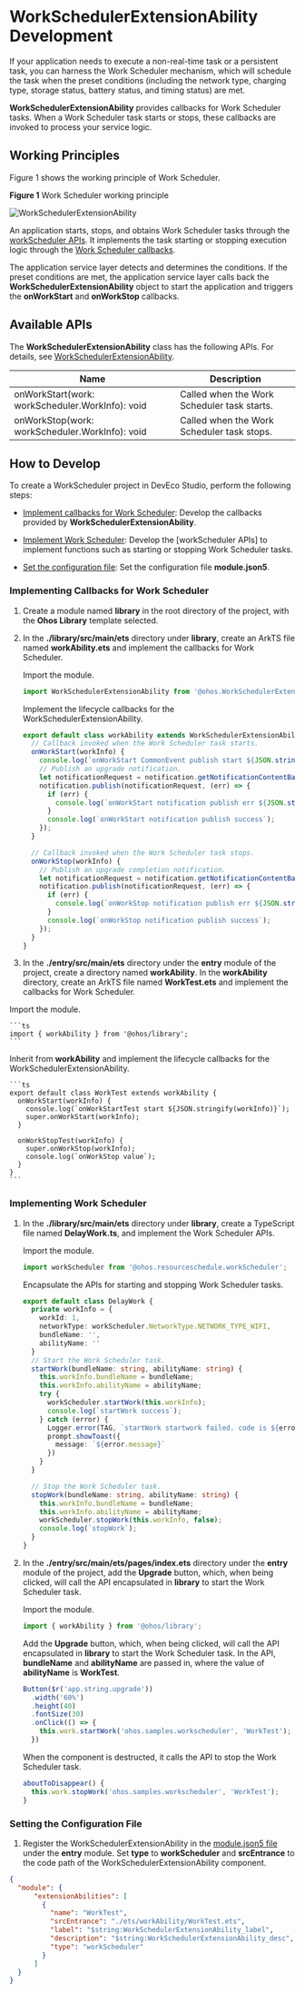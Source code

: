 # WorkSchedulerExtensionAbility Development

If your application needs to execute a non-real-time task or a persistent task, you can harness the Work Scheduler mechanism, which will schedule the task when the preset conditions (including the network type, charging type, storage status, battery status, and timing status) are met.

**WorkSchedulerExtensionAbility** provides callbacks for Work Scheduler tasks. When a Work Scheduler task starts or stops, these callbacks are invoked to process your service logic.

## Working Principles

Figure 1 shows the working principle of Work Scheduler.

**Figure 1** Work Scheduler working principle

![WorkSchedulerExtensionAbility](figures/WorkSchedulerExtensionAbility.png)

An application starts, stops, and obtains Work Scheduler tasks through the [workScheduler APIs](../reference/apis/js-apis-resourceschedule-workScheduler.md). It implements the task starting or stopping execution logic through the [Work Scheduler callbacks](../reference/apis/js-apis-WorkSchedulerExtensionAbility.md).

The application service layer detects and determines the conditions. If the preset conditions are met, the application service layer calls back the **WorkSchedulerExtensionAbility** object to start the application and triggers the **onWorkStart** and **onWorkStop** callbacks.

## Available APIs

The **WorkSchedulerExtensionAbility** class has the following APIs. For details, see [WorkSchedulerExtensionAbility](../reference/apis/js-apis-WorkSchedulerExtensionAbility.md).

| Name| Description|
| -------- | -------- |
| onWorkStart(work: workScheduler.WorkInfo): void | Called when the Work Scheduler task starts.|
| onWorkStop(work: workScheduler.WorkInfo): void | Called when the Work Scheduler task stops.|

## How to Develop

To create a WorkScheduler project in DevEco Studio, perform the following steps:

- [Implement callbacks for Work Scheduler](#implementing-callbacks-for-work-scheduler): Develop the callbacks provided by **WorkSchedulerExtensionAbility**.

- [Implement Work Scheduler](#implementing-work-scheduler): Develop the [workScheduler APIs] to implement functions such as starting or stopping Work Scheduler tasks.

- [Set the configuration file](#setting-the-configuration-file): Set the configuration file **module.json5**.

### Implementing Callbacks for Work Scheduler

1. Create a module named **library** in the root directory of the project, with the **Ohos Library** template selected.

2. In the **./library/src/main/ets** directory under **library**, create an ArkTS file named **workAbility.ets** and implement the callbacks for Work Scheduler.

    Import the module.

    ```ts
    import WorkSchedulerExtensionAbility from '@ohos.WorkSchedulerExtensionAbility';
    ```

    Implement the lifecycle callbacks for the WorkSchedulerExtensionAbility.

    ```ts
    export default class workAbility extends WorkSchedulerExtensionAbility {
      // Callback invoked when the Work Scheduler task starts.
      onWorkStart(workInfo) {
        console.log(`onWorkStart CommonEvent publish start ${JSON.stringify(workInfo)}`);
        // Publish an upgrade notification.
        let notificationRequest = notification.getNotificationContentBasic('upgrade', upgradeMessage, '');
        notification.publish(notificationRequest, (err) => {
          if (err) {
            console.log(`onWorkStart notification publish err ${JSON.stringify(err)}`);
          }
          console.log(`onWorkStart notification publish success`);
        });
      }

      // Callback invoked when the Work Scheduler task stops.
      onWorkStop(workInfo) {
        // Publish an upgrade completion notification.
        let notificationRequest = notification.getNotificationContentBasic('upgrade', 'upgrade success', '');
        notification.publish(notificationRequest, (err) => {
          if (err) {
            console.log(`onWorkStop notification publish err ${JSON.stringify(err)}`);
          }
          console.log(`onWorkStop notification publish success`);
        });
      }
    }
    ```

3. In the **./entry/src/main/ets** directory under the **entry** module of the project, create a directory named **workAbility**. In the **workAbility** directory, create an ArkTS file named **WorkTest.ets** and implement the callbacks for Work Scheduler.

Import the module.

    ```ts
    import { workAbility } from '@ohos/library';
    ```

Inherit from **workAbility** and implement the lifecycle callbacks for the WorkSchedulerExtensionAbility.

    ```ts
    export default class WorkTest extends workAbility {
      onWorkStart(workInfo) {
        console.log(`onWorkStartTest start ${JSON.stringify(workInfo)}`);
        super.onWorkStart(workInfo);
      }

      onWorkStopTest(workInfo) {
        super.onWorkStop(workInfo);
        console.log(`onWorkStop value`);
      }
    }
    ```

### Implementing Work Scheduler

1. In the **./library/src/main/ets** directory under **library**, create a TypeScript file named **DelayWork.ts**, and implement the Work Scheduler APIs.

    Import the module.

    ```ts
    import workScheduler from '@ohos.resourceschedule.workScheduler';
    ```

    Encapsulate the APIs for starting and stopping Work Scheduler tasks.

    ```ts
    export default class DelayWork {
      private workInfo = {
        workId: 1,
        networkType: workScheduler.NetworkType.NETWORK_TYPE_WIFI,
        bundleName: '',
        abilityName: ''
      }
      // Start the Work Scheduler task.
      startWork(bundleName: string, abilityName: string) {
        this.workInfo.bundleName = bundleName;
        this.workInfo.abilityName = abilityName;
        try {
          workScheduler.startWork(this.workInfo);
          console.log(`startWork success`);
        } catch (error) {
          Logger.error(TAG, `startWork startwork failed. code is ${error.code} message is ${error.message}`);
          prompt.showToast({
            message: `${error.message}`
          })
        }
      }

      // Stop the Work Scheduler task.
      stopWork(bundleName: string, abilityName: string) {
        this.workInfo.bundleName = bundleName;
        this.workInfo.abilityName = abilityName;
        workScheduler.stopWork(this.workInfo, false);
        console.log(`stopWork`);
      }
    }
    ```

2. In the **./entry/src/main/ets/pages/index.ets** directory under the **entry** module of the project, add the **Upgrade** button, which, when being clicked, will call the API encapsulated in **library** to start the Work Scheduler task.

    Import the module.

    ```ts
    import { workAbility } from '@ohos/library';
    ```

    Add the **Upgrade** button, which, when being clicked, will call the API encapsulated in **library** to start the Work Scheduler task. In the API, **bundleName** and **abilityName** are passed in, where the value of **abilityName** is **WorkTest**.

    ```ts
    Button($r('app.string.upgrade'))
      .width('60%')
      .height(40)
      .fontSize(30)
      .onClick(() => {
        this.work.startWork('ohos.samples.workscheduler', 'WorkTest');
      })
    ```

    When the component is destructed, it calls the API to stop the Work Scheduler task.

    ```ts
    aboutToDisappear() {
      this.work.stopWork('ohos.samples.workscheduler', 'WorkTest');
    }
    ```

### Setting the Configuration File

1. Register the WorkSchedulerExtensionAbility in the [module.json5 file](../quick-start/module-configuration-file.md) under the **entry** module. Set **type** to **workScheduler** and **srcEntrance** to the code path of the WorkSchedulerExtensionAbility component.
   
  ```json
  {
    "module": {
        "extensionAbilities": [
          {
            "name": "WorkTest",
            "srcEntrance": "./ets/workAbility/WorkTest.ets",
            "label": "$string:WorkSchedulerExtensionAbility_label",
            "description": "$string:WorkSchedulerExtensionAbility_desc",
            "type": "workScheduler"
          }
        ]
    }
  }
  ```
